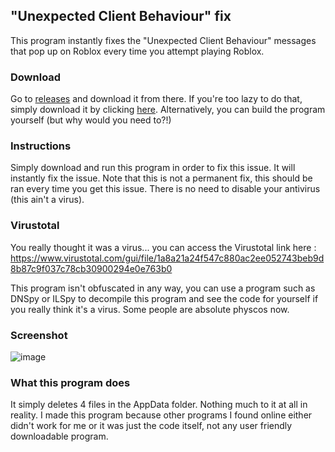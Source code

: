 ## "Unexpected Client Behaviour" fix
This program instantly fixes the "Unexpected Client Behaviour" messages that pop up on Roblox every time you attempt playing Roblox.

### Download
Go to  [releases](https://github.com/MainDabRblx/RobloxUnexpectedClientBehaviourFix/releases/tag/v1.0 "releases") and download it from there. If you're too lazy to do that, simply download it by clicking [here](https://github.com/MainDabRblx/RobloxUnexpectedClientBehaviourFix/releases/download/v1.0/UnexpectedClientBehaviourFix.exe "here"). Alternatively, you can build the program yourself (but why would you need to?!)

### Instructions
Simply download and run this program in order to fix this issue. It will instantly fix the issue. Note that this is not a permanent fix, this should be ran every time you get this issue. There is no need to disable your antivirus (this ain't a virus). 

### Virustotal
You really thought it was a virus... you can access the Virustotal link here : https://www.virustotal.com/gui/file/1a8a21a24f547c880ac2ee052743beb9d8b87c9f037c78cb30900294e0e763b0

This program isn't obfuscated in any way, you can use a program such as DNSpy or ILSpy to decompile this program and see the code for yourself if you really think it's a virus. Some people are absolute physcos now.

### Screenshot
![image](https://cdn.discordapp.com/attachments/768148085192392735/926866603210072084/UnexpectedClientBehaviourFix_97CHQjjj5g.png "image")

### What this program does
It simply deletes 4 files in the AppData folder. Nothing much to it at all in reality. I made this program because other programs I found online either didn't work for me or it was just the code itself, not any user friendly downloadable program.

